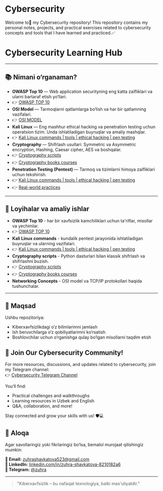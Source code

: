 # Cybersecurity
Welcome to👋 my Cybersecurity repository!   This repository contains my personal notes, projects, and practical exercises related to cybersecurity concepts and tools that I have learned and practiced.✅


# Cybersecurity Learning Hub

---

## 📚 Nimani o‘rganaman?

- **OWASP Top 10** — Web application securityning eng katta zaifliklari va ularni bartaraf etish yo‘llari.
- 👉 [OWASP TOP 10](https://github.com/zuhrashavkatova/Cybersecurity/tree/main/OWASP_Top_10)
- **OSI Model** — Tarmoqlarni qatlamlarga bo‘lish va har bir qatlamning vazifalari.
- 👉 [OSI MODEL](https://github.com/zuhrashavkatova/Cybersecurity/blob/main/OSI_Model/osi_model.md)
- **Kali Linux** — Eng mashhur ethical hacking va penetration testing uchun operatsion tizim. Unda ishlatiladigan buyruqlar va amaliy mashqlar.
- 👉 [Kali Linux commands | tools | ethical hacking | pen testing](https://github.com/zuhrashavkatova/Cybersecurity/tree/main/Kali%20Linux)
- **Cryptography** — Shifrlash usullari: Symmetric va Asymmetric encryption, Hashing, Caesar cipher, AES va boshqalar.
- 👉 [Cryptography scripts](https://github.com/zuhrashavkatova/Cryptography)
- 👉 [Cryptography books courses](https://github.com/zuhrashavkatova/Cybersecurity/tree/main/Cryptography/coursera)  
- **Penetration Testing (Pentest)** — Tarmoq va tizimlarni himoya zaifliklari uchun tekshirish.
- 👉 [Kali Linux commands | tools | ethical hacking | pen testing](https://github.com/zuhrashavkatova/Cybersecurity/tree/main/Kali%20Linux)
- 👉 [Real-world practices](https://github.com/zuhrashavkatova/Cybersecurity/tree/main/Real%20Time%20Tasks)

---

## 🚀 Loyihalar va amaliy ishlar

- **OWASP Top 10** - har bir xavfsizlik kamchiliklari uchun ta'riflar, misollar va yechimlar.
- 👉 [OWASP TOP 10](https://github.com/zuhrashavkatova/Cybersecurity/tree/main/OWASP_Top_10)
- **Kali Linux commands** - kundalik pentest jarayonida ishlatiladigan buyruqlar va ularning vazifalari.
- 👉 [Kali Linux commands | tools | ethical hacking | pen testing](https://github.com/zuhrashavkatova/Cybersecurity/tree/main/Kali%20Linux)
- **Cryptography scripts** - Python dasturlari bilan klassik shifrlash va shifrlashni buzish.
- 👉 [Cryptography scripts](https://github.com/zuhrashavkatova/Cryptography)
- 👉 [Cryptography books courses](https://github.com/zuhrashavkatova/Cybersecurity/tree/main/Cryptography/coursera) 
- **Networking Concepts** - OSI model va TCP/IP protokollari haqida tushunchalar.  

---

## 🎯 Maqsad

Ushbu repozitoriya:
- Kiberxavfsizlikdagi o‘z bilimlarimni jamlash
- Ish beruvchilarga o‘z qobiliyatlarimni ko‘rsatish
- Boshlovchilar uchun o‘rganishga qulay bo‘lgan misollarni taqdim etish


## 📢 Join Our Cybersecurity Community!

For more resources, discussions, and updates related to cybersecurity, join my Telegram channel:  
👉 [Cybersecurity Telegram Channel](https://t.me/+B3YAfcOShFVmOTRi)

You’ll find:
- Practical challenges and walkthroughs
- Learning resources in Uzbek and English
- Q&A, collaboration, and more!

Stay connected and grow your skills with us! 🛡💻


## 📩 Aloqa

Agar savollaringiz yoki fikrlaringiz bo‘lsa, bemalol murojaat qilishingiz mumkin:

**📧 Email:** zuhrashavkatova523@gmail.com  
**💼 LinkedIn:** [linkedin.com/in/zuhra-shavkatova-8210182a6](https://www.linkedin.com/in/zuhra-shavkatova-8210182a6)  
**💬 Telegram:** [@zuhra](https://t.me/Noor_010101)

---

> "Kiberxavfsizlik – bu nafaqat texnologiya, balki mas'uliyatdir."

